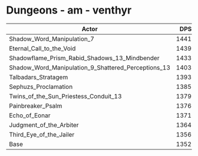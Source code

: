 # Dungeons - am - venthyr
| Actor | DPS | Increase |
|---|:---:|:---:|
|Shadow_Word_Manipulation_7|14418|6.57%|
|Eternal_Call_to_the_Void|14397|6.42%|
|Shadowflame_Prism_Rabid_Shadows_13_Mindbender|14331|5.93%|
|Shadow_Word_Manipulation_9_Shattered_Perceptions_13|14036|3.75%|
|Talbadars_Stratagem|13932|2.98%|
|Sephuzs_Proclamation|13855|2.41%|
|Twins_of_the_Sun_Priestess_Conduit_13|13797|1.98%|
|Painbreaker_Psalm|13768|1.77%|
|Echo_of_Eonar|13716|1.38%|
|Judgment_of_the_Arbiter|13643|0.84%|
|Third_Eye_of_the_Jailer|13562|0.24%|
|Base|13529|0.00%|
